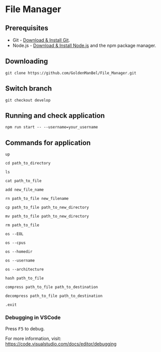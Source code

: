 # File Manager

## Prerequisites

- Git - [Download & Install Git](https://git-scm.com/downloads).
- Node.js - [Download & Install Node.js](https://nodejs.org/en/download/) and the npm package manager.

## Downloading

```
git clone https://github.com/GoldenManBel/File_Manager.git
```

## Switch branch

```
git checkout develop
```

## Running and check application

```
npm run start -- --username=your_username
```

## Commands for application

```
up
```

```
cd path_to_directory
```

```
ls
```

```
cat path_to_file
```

```
add new_file_name
```

```
rn path_to_file new_filename
```

```
cp path_to_file path_to_new_directory
```

```
mv path_to_file path_to_new_directory
```

```
rm path_to_file
```

```
os --EOL
```

```
os --cpus
```

```
os --homedir
```

```
os --username
```

```
os --architecture
```

```
hash path_to_file
```

```
compress path_to_file path_to_destination
```

```
decompress path_to_file path_to_destination
```

```
.exit
```

### Debugging in VSCode

Press <kbd>F5</kbd> to debug.

For more information, visit: https://code.visualstudio.com/docs/editor/debugging